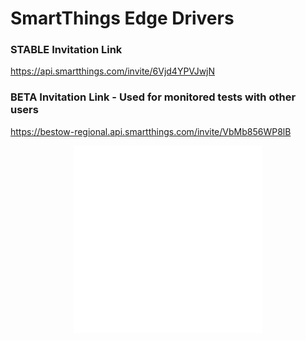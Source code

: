 # SmartThings Edge Drivers

### STABLE Invitation Link

https://api.smartthings.com/invite/6Vjd4YPVJwjN

### BETA Invitation Link - Used for monitored tests with other users

https://bestow-regional.api.smartthings.com/invite/VbMb856WP8lB

<div align="center"><a target="_blank" href="https://buymeacoffee.com/w35l3y"><img src="resources/pizza.svg" width="300" height="300" /></a></div>
